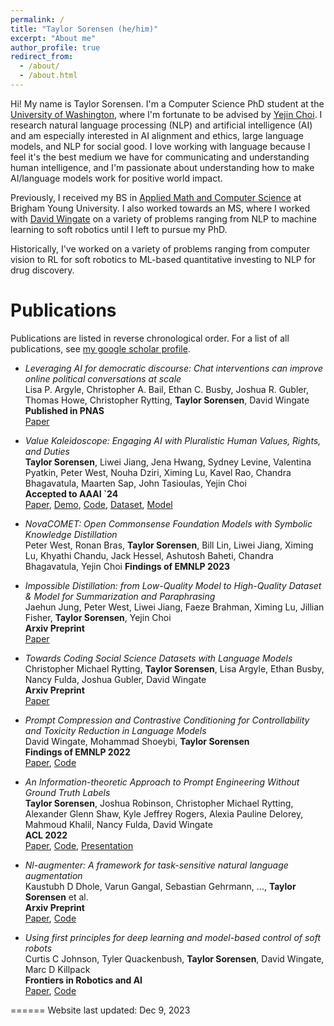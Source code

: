 ```yaml
---
permalink: /
title: "Taylor Sorensen (he/him)"
excerpt: "About me"
author_profile: true
redirect_from: 
  - /about/
  - /about.html
---
```

Hi! My name is Taylor Sorensen. I'm a Computer Science PhD student at the [University of Washington](https://www.cs.washington.edu), where I'm fortunate to be advised by [Yejin Choi](https://homes.cs.washington.edu/~yejin/). I research natural language processing (NLP) and artificial intelligence (AI) and am especially interested in AI alignment and ethics, large language models, and NLP for social good. I love working with language because I feel it's the best medium we have for communicating and understanding human intelligence, and I'm passionate about understanding how to make AI/language models work for positive world impact.

Previously, I received my BS in [Applied Math and Computer Science](https://acme.byu.edu) at Brigham Young University. I also worked towards an MS, where I worked with [David Wingate](https://science.byu.edu/directory/david-wingate) on a variety of problems ranging from NLP to machine learning to soft robotics until I left to pursue my PhD.

Historically, I've worked on a variety of problems ranging from computer vision to RL for soft robotics to ML-based quantitative investing to NLP for drug discovery.

Publications
======
Publications are listed in reverse chronological order. For a list of all publications, see [my google scholar profile](https://scholar.google.com/citations?hl=en&pli=1&user=dWaTwM4AAAAJ).

- _Leveraging AI for democratic discourse: Chat interventions can improve online political conversations at scale_  
  Lisa P. Argyle, Christopher A. Bail, Ethan C. Busby, Joshua R. Gubler, Thomas Howe, Christopher Rytting, **Taylor Sorensen**, David Wingate  
  **Published in PNAS**  
  [Paper](https://www.pnas.org/doi/10.1073/pnas.2311627120)

- _Value Kaleidoscope: Engaging AI with Pluralistic Human Values, Rights, and Duties_  
  **Taylor Sorensen**, Liwei Jiang, Jena Hwang, Sydney Levine, Valentina Pyatkin, Peter West, Nouha Dziri, Ximing Lu, Kavel Rao, Chandra Bhagavatula, Maarten Sap, John Tasioulas, Yejin Choi  
  **Accepted to AAAI `24**  
  [Paper](https://arxiv.org/abs/2309.00779), [Demo](https://kaleido.allen.ai/), [Code](https://github.com/tsor13/kaleido), [Dataset](https://huggingface.co/datasets/tsor13/ValuePrism), [Model](https://huggingface.co/tsor13/kaleido-xl)

- _NovaCOMET: Open Commonsense Foundation Models with Symbolic Knowledge Distillation_  
  Peter West, Ronan Bras, **Taylor Sorensen**, Bill Lin, Liwei Jiang, Ximing Lu, Khyathi Chandu, Jack Hessel, Ashutosh Baheti, Chandra Bhagavatula, Yejin Choi
  **Findings of EMNLP 2023**   

- _Impossible Distillation: from Low-Quality Model to High-Quality Dataset & Model for Summarization and Paraphrasing_  
  Jaehun Jung, Peter West, Liwei Jiang, Faeze Brahman, Ximing Lu, Jillian Fisher, **Taylor Sorensen**, Yejin Choi  
  **Arxiv Preprint**  
  [Paper](https://arxiv.org/abs/2305.16635)

- _Towards Coding Social Science Datasets with Language Models_  
  Christopher Michael Rytting, **Taylor Sorensen**, Lisa Argyle, Ethan Busby, Nancy Fulda, Joshua Gubler, David Wingate  
  **Arxiv Preprint**  
  [Paper](https://arxiv.org/abs/2306.02177)

- _Prompt Compression and Contrastive Conditioning for Controllability and Toxicity Reduction in Language Models_  
  David Wingate, Mohammad Shoeybi, **Taylor Sorensen**  
  **Findings of EMNLP 2022**   
  [Paper](https://arxiv.org/abs/2210.03162), [Code](https://github.com/BYU-PCCL/prompt-compression-contrastive-coding)

- _An Information-theoretic Approach to Prompt Engineering Without Ground Truth Labels_  
  **Taylor Sorensen**, Joshua Robinson, Christopher Michael Rytting, Alexander Glenn Shaw, Kyle Jeffrey Rogers, Alexia Pauline Delorey, Mahmoud Khalil, Nancy Fulda, David Wingate  
  **ACL 2022**  
  [Paper](https://arxiv.org/abs/2203.11364), [Code](https://github.com/BYU-PCCL/information-theoretic-prompts), [Presentation](https://underline.io/events/284/sessions/10759/lecture/50282-long-an-information-theoretic-approach-to-prompt-engineering-without-ground-truth-labels)

- _Nl-augmenter: A framework for task-sensitive natural language augmentation_  
  Kaustubh D Dhole, Varun Gangal, Sebastian Gehrmann, ..., **Taylor Sorensen** et al.  
  **Arxiv Preprint**  
  [Paper](https://arxiv.org/pdf/2112.02721.pdf), [Code](https://github.com/GEM-benchmark/NL-Augmenter)

- _Using first principles for deep learning and model-based control of soft robots_  
  Curtis C Johnson, Tyler Quackenbush, **Taylor Sorensen**, David Wingate, Marc D Killpack  
  **Frontiers in Robotics and AI**  
  [Paper](https://www.frontiersin.org/articles/10.3389/frobt.2021.654398/full), [Code](https://github.com/BYU-PCCL/DL-MPC)

======
Website last updated: Dec 9, 2023